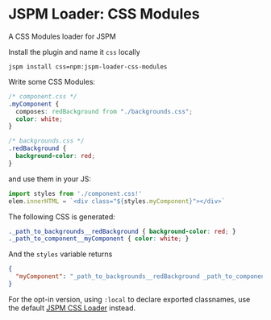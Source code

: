 # JSPM Loader: CSS Modules

A CSS Modules loader for JSPM

Install the plugin and name it `css` locally

```
jspm install css=npm:jspm-loader-css-modules
```

Write some CSS Modules:

```css
/* component.css */
.myComponent {
  composes: redBackground from "./backgrounds.css";
  color: white;
}
```

```css
/* backgrounds.css */
.redBackground {
  background-color: red;
}
```

and use them in your JS:

```js
import styles from './component.css!'
elem.innerHTML = `<div class="${styles.myComponent}"></div>`
```

The following CSS is generated:

```css
._path_to_backgrounds__redBackground { background-color: red; }
._path_to_component__myComponent { color: white; }
```

And the `styles` variable returns

```json
{
  "myComponent": "_path_to_backgrounds__redBackground _path_to_component__myComponent"
}
```

For the opt-in version, using `:local` to declare exported classnames, use the default [JSPM CSS Loader](https://github.com/geelen/jspm-loader-css) instead.
